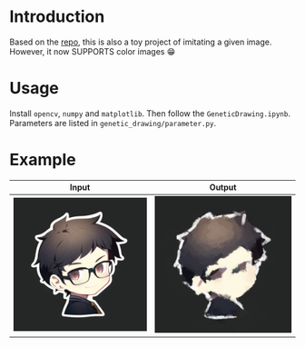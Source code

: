 # Introduction

Based on the [repo](https://github.com/anopara/genetic-drawing), this is also a toy project of imitating a given image. However, it now SUPPORTS color images :grin: 

# Usage

Install `opencv`, `numpy` and `matplotlib`. Then follow the `GeneticDrawing.ipynb`. Parameters are listed in `genetic_drawing/parameter.py`.

# Example

Input             |  Output
:-------------------------:|:-------------------------:
![](/test/in.png)  |  ![](/test/out.png)
